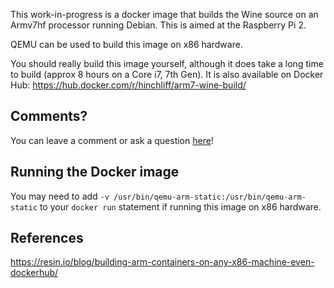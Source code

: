 This work-in-progress is a docker image that builds the Wine source on an Armv7hf processor running Debian.  This is aimed at the Raspberry Pi 2.

QEMU can be used to build this image on x86 hardware.

You should really build this image yourself, although it does take a long time to build (approx 8 hours on a Core i7, 7th Gen).   It is also available on Docker Hub: https://hub.docker.com/r/hinchliff/arm7-wine-build/

## Comments?
You can leave a comment or ask a question [here](https://github.com/hinchliff/arm7-wine-build/issues/1)!

## Running the Docker image
You may need to add `-v /usr/bin/qemu-arm-static:/usr/bin/qemu-arm-static` to your `docker run` statement if running this image on x86 hardware.

## References
https://resin.io/blog/building-arm-containers-on-any-x86-machine-even-dockerhub/

